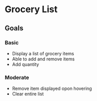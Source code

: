 # Grocery List

## Goals

### Basic
<ul>
    <li>Display a list of grocery items</li>
    <li>Able to add and remove items</li>
    <li>Add quantity</li>
</ul>

### Moderate
<ul>
    <li>Remove item displayed opon hovering</li>
    <li>Clear entire list</li>
</ul>